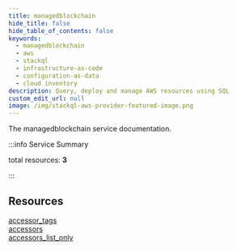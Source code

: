```yaml
---
title: managedblockchain
hide_title: false
hide_table_of_contents: false
keywords:
  - managedblockchain
  - aws
  - stackql
  - infrastructure-as-code
  - configuration-as-data
  - cloud inventory
description: Query, deploy and manage AWS resources using SQL
custom_edit_url: null
image: /img/stackql-aws-provider-featured-image.png
---
```


The managedblockchain service documentation.

:::info Service Summary

<div class="row">
<div class="providerDocColumn">
<span>total resources:&nbsp;<b>3</b></span><br />
</div>
</div>

:::

## Resources
<div class="row">
<div class="providerDocColumn">
<a href="/services/managedblockchain/accessor_tags/">accessor_tags</a><br />
<a href="/services/managedblockchain/accessors/">accessors</a>
</div>
<div class="providerDocColumn">
<a href="/services/managedblockchain/accessors_list_only/">accessors_list_only</a>
</div>
</div>